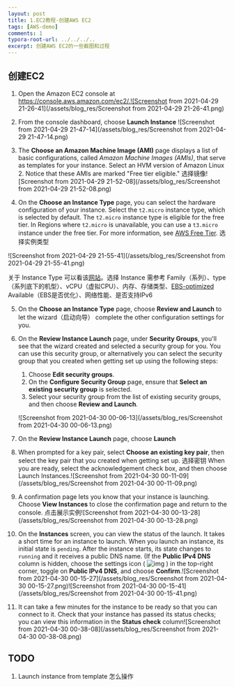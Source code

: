 ```yaml
---
layout: post
title: 1.EC2教程-创建AWS EC2
tags: [AWS-demo]
comments: 1
typora-root-url: ../../../..
excerpt: 创建AWS EC2的一些截图和过程
---
```


## 创建EC2

1. Open the Amazon EC2 console at https://console.aws.amazon.com/ec2/.![Screenshot from 2021-04-29 21-26-41](/assets/blog_res/Screenshot from 2021-04-29 21-26-41.png)
2. From the console dashboard, choose **Launch Instance**
   ![Screenshot from 2021-04-29 21-47-14](/assets/blog_res/Screenshot from 2021-04-29 21-47-14.png)



3. The **Choose an Amazon Machine Image (AMI)** page displays a list of basic configurations, called *Amazon Machine Images (AMIs)*, that serve as templates for your instance. Select an HVM version of Amazon Linux 2. Notice that these AMIs are marked "Free tier eligible."  选择镜像![Screenshot from 2021-04-29 21-52-08](/assets/blog_res/Screenshot from 2021-04-29 21-52-08.png)

4. On the **Choose an Instance Type** page, you can select the hardware configuration of your instance. Select the `t2.micro` instance type, which is selected by default. The `t2.micro` instance type is eligible for the free tier. In Regions where `t2.micro` is unavailable, you can use a `t3.micro` instance under the free tier. For more information, see [AWS Free Tier](https://aws.amazon.com/free/).  选择实例类型

![Screenshot from 2021-04-29 21-55-41](/assets/blog_res/Screenshot from 2021-04-29 21-55-41.png)



关于 Instance Type 可以看该[网站](https://aws.amazon.com/cn/ec2/instance-types/)。选择 Instance 需参考 Family（系列）、type（系列底下的机型）、vCPU（虚拟CPU）、内存、存储类型、[EBS-optimized](https://docs.aws.amazon.com/zh_cn/AWSEC2/latest/UserGuide/ebs-optimized.html) Available（EBS是否优化）、网络性能、是否支持IPv6

5. On the **Choose an Instance Type** page, choose **Review and Launch** to let the wizard（启动向导） complete the other configuration settings for you.
6. On the **Review Instance Launch** page, under **Security Groups**, you'll see that the wizard created and selected a security group for you. You can use this security group, or alternatively you can select the security group that you created when getting set up using the following steps:
   1. Choose **Edit security groups**.
   2. On the **Configure Security Group** page, ensure that **Select an existing security group** is selected.
   3. Select your security group from the list of existing security groups, and then choose **Review and Launch**.

   ![Screenshot from 2021-04-30 00-06-13](/assets/blog_res/Screenshot from 2021-04-30 00-06-13.png)

7. On the **Review Instance Launch** page, choose **Launch**

8. When prompted for a key pair, select **Choose an existing key pair**, then select the key pair that you created when getting set up.  选择密钥
   When you are ready, select the acknowledgement check box, and then choose Launch Instances.![Screenshot from 2021-04-30 00-11-09](/assets/blog_res/Screenshot from 2021-04-30 00-11-09.png)

9. A confirmation page lets you know that your instance is launching. Choose **View Instances** to close the confirmation page and return to the console.  点击展示实例![Screenshot from 2021-04-30 00-13-28](/assets/blog_res/Screenshot from 2021-04-30 00-13-28.png)

10. On the **Instances** screen, you can view the status of the launch. It takes a short time for an instance to launch. When you launch an instance, its initial state is `pending`. After the instance starts, its state changes to `running` and it receives a public DNS name. (If the **Public IPv4 DNS** column is hidden, choose the settings icon ( ![img](https://docs.aws.amazon.com/AWSEC2/latest/UserGuide/images/settings-icon.png) ) in the top-right corner, toggle on **Public IPv4 DNS**, and choose **Confirm**.![Screenshot from 2021-04-30 00-15-27](/assets/blog_res/Screenshot from 2021-04-30 00-15-27.png)![Screenshot from 2021-04-30 00-15-41](/assets/blog_res/Screenshot from 2021-04-30 00-15-41.png)
11. It can take a few minutes for the instance to be ready so that you can connect to it. Check that your instance has passed its status checks; you can view this information in the **Status check** column![Screenshot from 2021-04-30 00-38-08](/assets/blog_res/Screenshot from 2021-04-30 00-38-08.png)

## TODO

1. Launch instance from template 怎么操作



